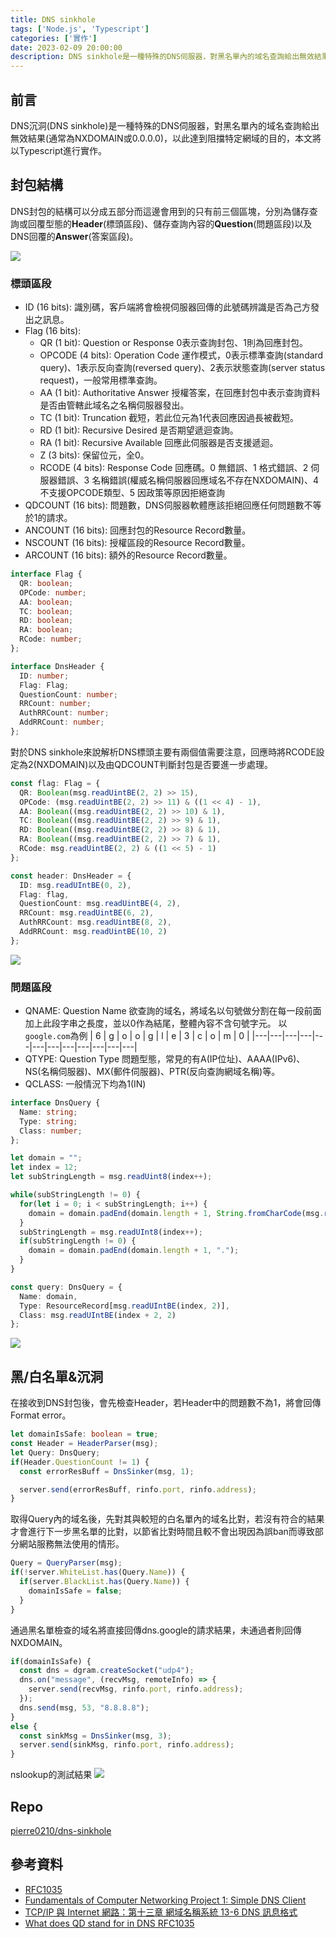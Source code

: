 ```yaml
---
title: DNS sinkhole
tags: ['Node.js', 'Typescript']
categories: ['實作']
date: 2023-02-09 20:00:00
description: DNS sinkhole是一種特殊的DNS伺服器，對黑名單內的域名查詢給出無效結果，以此達到阻擋特定網域的目的，本文將以Typescript進行實作。
---
```

## 前言
DNS沉洞(DNS sinkhole)是一種特殊的DNS伺服器，對黑名單內的域名查詢給出無效結果(通常為NXDOMAIN或0.0.0.0)，以此達到阻擋特定網域的目的，本文將以Typescript進行實作。

## 封包結構
DNS封包的結構可以分成五部分而這邊會用到的只有前三個區塊，分別為儲存查詢或回覆型態的**Header**(標頭區段)、儲存查詢內容的**Question**(問題區段)以及DNS回覆的**Answer**(答案區段)。

![](dns-packet.png)

### 標頭區段
- ID (16 bits): 識別碼，客戶端將會檢視伺服器回傳的此號碼辨識是否為己方發出之訊息。
- Flag (16 bits): 
  - QR (1 bit): Question or Response 0表示查詢封包、1則為回應封包。
  - OPCODE (4 bits): Operation Code 運作模式，0表示標準查詢(standard query)、1表示反向查詢(reversed query)、2表示狀態查詢(server status request)，一般常用標準查詢。
  - AA (1 bit): Authoritative Answer 授權答案，在回應封包中表示查詢資料是否由管轄此域名之名稱伺服器發出。
  - TC (1 bit): Truncation 截短，若此位元為1代表回應因過長被截短。
  - RD (1 bit): Recursive Desired 是否期望遞迴查詢。
  - RA (1 bit): Recursive Available 回應此伺服器是否支援遞迴。
  - Z (3 bits): 保留位元，全0。
  - RCODE (4 bits): Response Code 回應碼。0 無錯誤、1 格式錯誤、2 伺服器錯誤、3 名稱錯誤(權威名稱伺服器回應域名不存在NXDOMAIN)、4 不支援OPCODE類型、5 因政策等原因拒絕查詢
- QDCOUNT (16 bits): 問題數，DNS伺服器軟體應該拒絕回應任何問題數不等於1的請求。
- ANCOUNT (16 bits): 回應封包的Resource Record數量。
- NSCOUNT (16 bits): 授權區段的Resource Record數量。
- ARCOUNT (16 bits): 額外的Resource Record數量。

```ts ./src/interfaces/Flag.ts
interface Flag {
  QR: boolean;
  OPCode: number;
  AA: boolean;
  TC: boolean;
  RD: boolean;
  RA: boolean;
  RCode: number;
};
```
```ts ./src/interfaces/DnsHeader.ts
interface DnsHeader {
  ID: number;
  Flag: Flag;
  QuestionCount: number;
  RRCount: number;
  AuthRRCount: number;
  AddRRCount: number;
};
```

對於DNS sinkhole來說解析DNS標頭主要有兩個值需要注意，回應時將RCODE設定為2(NXDOMAIN)以及由QDCOUNT判斷封包是否要進一步處理。
```ts ./src/modules/dnsParser.ts
const flag: Flag = {
  QR: Boolean(msg.readUintBE(2, 2) >> 15),
  OPCode: (msg.readUintBE(2, 2) >> 11) & ((1 << 4) - 1),
  AA: Boolean((msg.readUintBE(2, 2) >> 10) & 1),
  TC: Boolean((msg.readUintBE(2, 2) >> 9) & 1),
  RD: Boolean((msg.readUintBE(2, 2) >> 8) & 1),
  RA: Boolean((msg.readUintBE(2, 2) >> 7) & 1),
  RCode: msg.readUintBE(2, 2) & ((1 << 5) - 1)
};

const header: DnsHeader = {
  ID: msg.readUIntBE(0, 2),
  Flag: flag,
  QuestionCount: msg.readUintBE(4, 2),
  RRCount: msg.readUintBE(6, 2),
  AuthRRCount: msg.readUintBE(8, 2),
  AddRRCount: msg.readUintBE(10, 2)
};
```

![](packet-header.png)

### 問題區段
- QNAME: Question Name 欲查詢的域名，將域名以句號做分割在每一段前面加上此段字串之長度，並以0作為結尾，整體內容不含句號字元。
以`google.com`為例
| 6 | g | o | o | g | l | e | 3 | c | o | m | 0 |
|---|---|---|---|---|---|---|---|---|---|---|---|
- QTYPE: Question Type 問題型態，常見的有A(IP位址)、AAAA(IPv6)、NS(名稱伺服器)、MX(郵件伺服器)、PTR(反向查詢網域名稱)等。
- QCLASS: 一般情況下均為1(IN)

```ts ./src/interfaces/DnsQuery.ts
interface DnsQuery {
  Name: string;
  Type: string;
  Class: number;
};
```

```ts ./src/modules/dnsParser.ts
let domain = "";
let index = 12;
let subStringLength = msg.readUint8(index++);

while(subStringLength != 0) {
  for(let i = 0; i < subStringLength; i++) {
    domain = domain.padEnd(domain.length + 1, String.fromCharCode(msg.readUInt8(index++)));
  }
  subStringLength = msg.readUInt8(index++);
  if(subStringLength != 0) {
    domain = domain.padEnd(domain.length + 1, ".");
  }
}

const query: DnsQuery = {
  Name: domain,
  Type: ResourceRecord[msg.readUIntBE(index, 2)],
  Class: msg.readUIntBE(index + 2, 2)
};
```

![](packet-question.png)

## 黑/白名單&沉洞
在接收到DNS封包後，會先檢查Header，若Header中的問題數不為1，將會回傳Format error。

```ts ./src/modules/dnsHandler.ts
let domainIsSafe: boolean = true;
const Header = HeaderParser(msg);
let Query: DnsQuery;
if(Header.QuestionCount != 1) {
  const errorResBuff = DnsSinker(msg, 1);

  server.send(errorResBuff, rinfo.port, rinfo.address);
}
```

取得Query內的域名後，先對其與較短的白名單內的域名比對，若沒有符合的結果才會進行下一步黑名單的比對，以節省比對時間且較不會出現因為誤ban而導致部分網站服務無法使用的情形。

```ts ./src/modules/dnsHandler.ts
Query = QueryParser(msg);
if(!server.WhiteList.has(Query.Name)) {
  if(server.BlackList.has(Query.Name)) {
    domainIsSafe = false;
  }
}
```

通過黑名單檢查的域名將直接回傳dns.google的請求結果，未通過者則回傳NXDOMAIN。

```ts ./src/modules/dnsHandler.ts
if(domainIsSafe) {
  const dns = dgram.createSocket("udp4");
  dns.on("message", (recvMsg, remoteInfo) => {
    server.send(recvMsg, rinfo.port, rinfo.address);
  });
  dns.send(msg, 53, "8.8.8.8");
}
else {
  const sinkMsg = DnsSinker(msg, 3);
  server.send(sinkMsg, rinfo.port, rinfo.address);
}
```

nslookup的測試結果
![](demo-block.png)

## Repo
[pierre0210/dns-sinkhole](https://github.com/pierre0210/dns-sinkhole)

## 參考資料
- [RFC1035](https://www.rfc-editor.org/rfc/rfc1035)
- [Fundamentals of Computer Networking  Project 1: Simple DNS Client](https://mislove.org/teaching/cs4700/spring11/handouts/project1-primer.pdf)
- [TCP/IP 與 Internet 網路：第十三章 網域名稱系統 13-6 DNS 訊息格式](http://www.tsnien.idv.tw/Internet_WebBook/chap13/13-6%20DNS%20%E8%A8%8A%E6%81%AF%E6%A0%BC%E5%BC%8F.html)
- [What does QD stand for in DNS RFC1035](https://stackoverflow.com/questions/32031349/what-does-qd-stand-for-in-dns-rfc1035)
